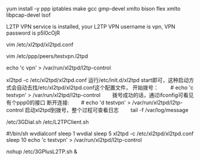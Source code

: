 yum install -y ppp iptables make gcc gmp-devel xmlto bison flex xmlto libpcap-devel lsof


L2TP VPN service is installed, your L2TP VPN username is vpn, VPN password is p5l0cOjR


vim /etc/xl2tpd/xl2tpd.conf 

vim /etc/ppp/peers/testvpn.l2tpd


echo 'c vpn' > /var/run/xl2tpd/l2tp-control


xl2tpd -c /etc/xl2tpd/xl2tpd.conf
运行/etc/init.d/xl2tpd start即可，这种启动方式会自动去找/etc/xl2tpd/xl2tpd.conf这个配置文件，
开始拨号：
　　# echo 'c testvpn' > /var/run/xl2tpd/l2tp-control
　　拨号成功的话，通过ifconfig可看见有个ppp0的接口
断开连接:
　　# echo 'd testvpn' > /var/run/xl2tpd/l2tp-control
启动xl2tpd到拨号，整个过程可查看日志
　　tail -f /var/log/message

/etc/3GDial.sh 
/etc/L2TPClient.sh

#!/bin/sh
wvdialconf
sleep 1
wvdial
sleep 5
xl2tpd -c /etc/xl2tpd/xl2tpd.conf
sleep 10
echo 'c testvpn' > /var/run/xl2tpd/l2tp-control

nohup /etc/3GPlusL2TP.sh &

